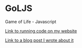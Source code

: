 GoLJS
=====

Game of Life - Javascript

[Link to running code on my website](http://mbech.net/projects/game-of-life-js)

[Link to a blog post I wrote about
it](http://mbech.github.io/blog/jekyll/2014/10/25/Game-of-Life-in-Javascript.html)
